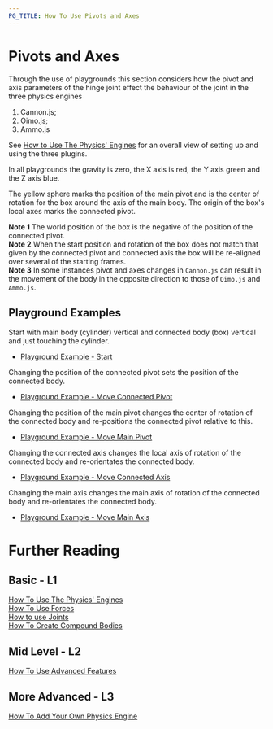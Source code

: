 ```yaml
---
PG_TITLE: How To Use Pivots and Axes
---
```


# Pivots and Axes

Through the use of playgrounds this section considers how the pivot and axis parameters of the hinge joint effect the behaviour of the joint in the three physics engines 

1. Cannon.js;
2. Oimo.js;
3. Ammo.js

See [How to Use The Physics' Engines](/how_to/using_the_physics_engine) for an overall view of setting up and using the three plugins.

In all playgrounds the gravity is zero, the X axis is red, the Y axis green and the Z axis blue. 

The yellow sphere marks the position of the main pivot and is the center of rotation for the box around the axis of the main body. The origin of the box's local axes marks the connected pivot.

**Note 1** The world position of the box is the negative of the position of the connected pivot.  
**Note 2** When the start position and rotation of the box does not match that given by the connected pivot and connected axis the box will be re-aligned over several of the starting frames.  
**Note 3** In some instances pivot and axes changes in `Cannon.js` can result in the movement of the body in the opposite direction to those of `Oimo.js` and `Ammo.js`.

## Playground Examples

Start with main body (cylinder) vertical and connected body (box) vertical and just touching the cylinder. 
* [Playground Example - Start](https://www.babylonjs-playground.com/#F15U0G#59)

Changing the position of the connected pivot sets the position of the connected body.
* [Playground Example - Move Connected Pivot](https://www.babylonjs-playground.com/#F15U0G#60)

Changing the position of the main pivot changes the center of rotation of the connected body and re-positions the connected pivot relative to this.
* [Playground Example - Move Main Pivot](https://www.babylonjs-playground.com/#F15U0G#61)

Changing the connected axis changes the local axis of rotation of the connected body and re-orientates the connected body.
* [Playground Example - Move Connected Axis](https://www.babylonjs-playground.com/#F15U0G#62)

Changing the main axis changes the main axis of rotation of the connected body and re-orientates the connected body.
* [Playground Example - Move Main Axis](https://www.babylonjs-playground.com/#F15U0G#63)

# Further Reading

## Basic - L1

[How To Use The Physics' Engines](/how_to/using_the_physics_engine)  
[How To Use Forces](/how_to/forces)  
[How to use Joints](/how_to/joints)   
[How To Create Compound Bodies](/how_to/compounds) 

## Mid Level - L2

[How To Use Advanced Features](/how_to/Using_Advanced_Physics_Features)
 
## More Advanced - L3

[How To Add Your Own Physics Engine](/how_to/Adding_Your_Own_Physics_Engine_Plugin_to_Babylon.js)


